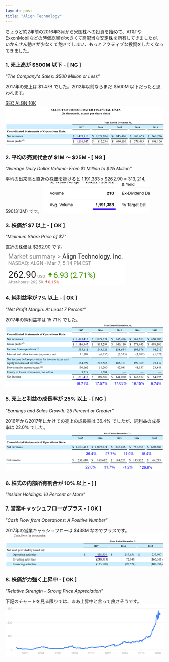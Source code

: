```yaml
---
layout: post
title: "Align Technology"
---
```

ちょうど約2年前の2016年3月から米国株への投資を始めて、AT&TやExxonMobilなどの時価総額が大きくて高配当な安定株を所有してきましたが、いかんせん動きが少なくて飽きてしまい、もっとアクティブな投資をしたくなってきました。

### 1. 売上高が $500M 以下 - [ NG ]

*"The Company's Sales: $500 Million or Less"*

2017年の売上は $1.47B でした。2012年以前ならまだ $500M 以下だったと思われます。

[SEC ALGN 10K](https://www.sec.gov/Archives/edgar/data/1097149/000109714918000010/algn-20171231x10k.htm)
![売上高](/assets/img/ALGN-revenue.png)

### 2. 平均の売買代金が $1M ～ $25M - [ NG ]

*"Average Daily Dollar Volume: From $1 Million to $25 Million"*

平均の出来高と直近の株価を掛けると 1,191,383 x $262.90 = $313,214,590 ($313M) です。
![出来高](/assets/img/ALGN-volume.png)

### 3. 株価が $7 以上 - [ OK ]

*"Minimum Share Price of $7"*

直近の株価は $262.90 です。  
![株価](/assets/img/ALGN-price.png)

### 4. 純利益率が 7% 以上 - [ OK ]

*"Net Profit Margin: At Least 7 Percent"*

2017年の純利益率は 15.71% でした。
![純利益率](/assets/img/ALGN-net-profit-margin.png)

### 5. 売上と利益の成長率が 25% 以上 - [ NG ]

*"Earnings and Sales Growth: 25 Percent or Greater"*

2016年から2017年にかけての売上の成長率は 36.4% でしたが、純利益の成長率は 22.0% でした。
![成長率](/assets/img/ALGN-growth-rate.png)

### 6. 株式の内部所有割合が 10% 以上 - [ ]

*"Insider Holdings: 10 Percent or More"*

### 7. 営業キャッシュフローがプラス - [ OK ]

*"Cash Flow from Operations: A Positive Number"*

2017年の営業キャッシュフローは $438M なのでプラスです。
![キャッシュフロー](/assets/img/ALGN-cashflow.png)

### 8. 株価が力強く上昇中 - [ OK ]

*"Relative Strength - Strong Price Appreciation"*

下記のチャートを見る限りでは、まあ上昇中と言って良さそうです。
![チャート](/assets/img/ALGN-chart.png)

